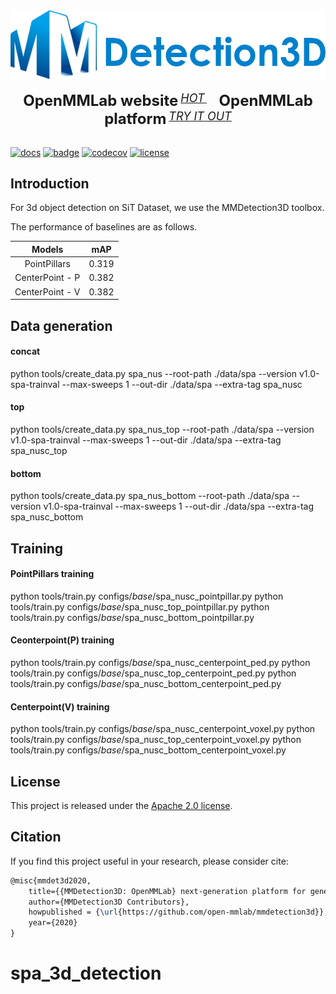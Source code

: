 <div align="center">
  <img src="resources/mmdet3d-logo.png" width="600"/>
  <div>&nbsp;</div>
  <div align="center">
    <b><font size="5">OpenMMLab website</font></b>
    <sup>
      <a href="https://openmmlab.com">
        <i><font size="4">HOT</font></i>
      </a>
    </sup>
    &nbsp;&nbsp;&nbsp;&nbsp;
    <b><font size="5">OpenMMLab platform</font></b>
    <sup>
      <a href="https://platform.openmmlab.com">
        <i><font size="4">TRY IT OUT</font></i>
      </a>
    </sup>
  </div>
  <div>&nbsp;</div>
</div>

[![docs](https://img.shields.io/badge/docs-latest-blue)](https://mmdetection3d.readthedocs.io/en/latest/)
[![badge](https://github.com/open-mmlab/mmdetection3d/workflows/build/badge.svg)](https://github.com/open-mmlab/mmdetection3d/actions)
[![codecov](https://codecov.io/gh/open-mmlab/mmdetection3d/branch/master/graph/badge.svg)](https://codecov.io/gh/open-mmlab/mmdetection3d)
[![license](https://img.shields.io/github/license/open-mmlab/mmdetection3d.svg)](https://github.com/open-mmlab/mmdetection3d/blob/master/LICENSE)


## Introduction
For 3d object detection on SiT Dataset, we use the MMDetection3D toolbox.

The performance of baselines are as follows.

|      Models     |  mAP  |
|:---------------:|:-----:|
|  PointPillars   | 0.319 |
| CenterPoint - P | 0.382 |
| CenterPoint - V | 0.382 |

## Data generation

#### concat 
python tools/create_data.py spa_nus --root-path ./data/spa --version v1.0-spa-trainval --max-sweeps 1 --out-dir ./data/spa --extra-tag spa_nusc

#### top
python tools/create_data.py spa_nus_top --root-path ./data/spa --version v1.0-spa-trainval --max-sweeps 1 --out-dir ./data/spa --extra-tag spa_nusc_top

#### bottom
python tools/create_data.py spa_nus_bottom --root-path ./data/spa --version v1.0-spa-trainval --max-sweeps 1 --out-dir ./data/spa --extra-tag spa_nusc_bottom

## Training
#### PointPillars training
python tools/train.py configs/_base_/spa_nusc_pointpillar.py
python tools/train.py configs/_base_/spa_nusc_top_pointpillar.py
python tools/train.py configs/_base_/spa_nusc_bottom_pointpillar.py

#### Ceonterpoint(P) training
python tools/train.py configs/_base_/spa_nusc_centerpoint_ped.py
python tools/train.py configs/_base_/spa_nusc_top_centerpoint_ped.py
python tools/train.py configs/_base_/spa_nusc_bottom_centerpoint_ped.py

#### Centerpoint(V) training
python tools/train.py configs/_base_/spa_nusc_centerpoint_voxel.py
python tools/train.py configs/_base_/spa_nusc_top_centerpoint_voxel.py
python tools/train.py configs/_base_/spa_nusc_bottom_centerpoint_voxel.py

## License

This project is released under the [Apache 2.0 license](LICENSE).



## Citation

If you find this project useful in your research, please consider cite:

```latex
@misc{mmdet3d2020,
    title={{MMDetection3D: OpenMMLab} next-generation platform for general {3D} object detection},
    author={MMDetection3D Contributors},
    howpublished = {\url{https://github.com/open-mmlab/mmdetection3d}},
    year={2020}
}
```

# spa_3d_detection

